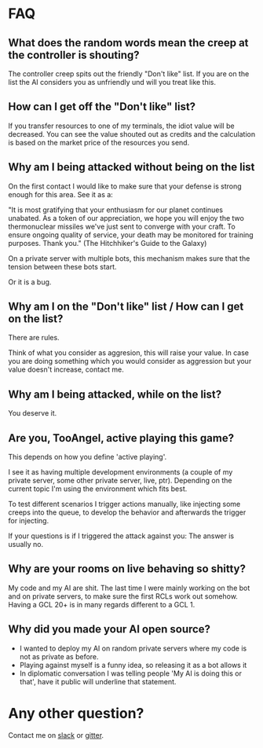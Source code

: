 # FAQ

## What does the random words mean the creep at the controller is shouting?

The controller creep spits out the friendly "Don't like" list. If you are on
the list the AI considers you as unfriendly und will you treat like this.

## How can I get off the "Don't like" list?

If you transfer resources to one of my terminals, the idiot value will be
decreased. You can see the value shouted out as credits and the calculation is based
on the market price of the resources you send.

## Why am I being attacked without being on the list

On the first contact I would like to make sure that your defense is strong
enough for this area. See it as a:

"It is most gratifying that your enthusiasm for our planet continues unabated.
As a token of our appreciation, we hope you will enjoy the two thermonuclear
missiles we've just sent to converge with your craft. To ensure ongoing quality
of service, your death may be monitored for training purposes. Thank you."
(The Hitchhiker's Guide to the Galaxy)

On a private server with multiple bots, this mechanism makes sure that the
tension between these bots start.

Or it is a bug.

## Why am I on the "Don't like" list / How can I get on the list?

There are rules.

Think of what you consider as aggresion, this will raise your value. In case
you are doing something which you would consider as aggression but your value
doesn't increase, contact me.

## Why am I being attacked, while on the list?

You deserve it.

## Are you, TooAngel, active playing this game?

This depends on how you define 'active playing'.

I see it as having multiple development environments (a couple of my private
server, some other private server, live, ptr). Depending on the current
topic I'm using the environment which fits best.

To test different scenarios I trigger actions manually, like injecting some
creeps into the queue, to develop the behavior and afterwards the trigger
for injecting.

If your questions is if I triggered the attack against you:
The answer is usually no.

## Why are your rooms on live behaving so shitty?

My code and my AI are shit. The last time I were mainly working on the bot
and on private servers, to make sure the first RCLs work out somehow.
Having a GCL 20+ is in many regards different to a GCL 1.

## Why did you made your AI open source?

 - I wanted to deploy my AI on random private servers where my code is not as
   private as before.
 - Playing against myself is a funny idea, so releasing it as a bot allows it
 - In diplomatic conversation I was telling people 'My AI is doing this or that',
   have it public will underline that statement.

# Any other question?
Contact me on
[slack](https://screeps.slack.com/messages/tooangels/) or
[gitter](https://gitter.im/screeps-bot-tooangel/Lobby).
